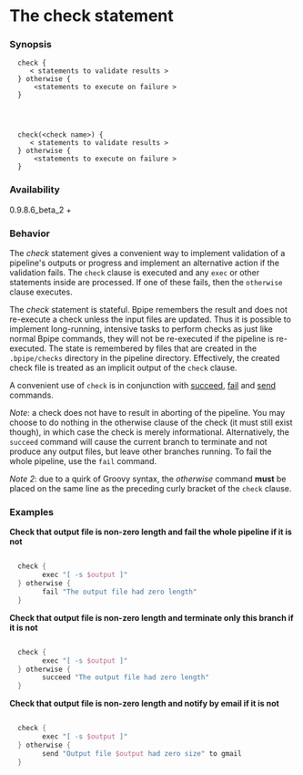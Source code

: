 # The check statement

### Synopsis

    
    
      check {
         < statements to validate results >
      } otherwise {
          <statements to execute on failure >
      }
    
  
    
    
      check(<check name>) {
         < statements to validate results >
      } otherwise {
          <statements to execute on failure >
      }
    

### Availability

0.9.8.6_beta_2 +

### Behavior

The *check* statement gives a convenient way to implement validation of a pipeline's outputs or progress and implement an alternative action if the validation fails. The `check` clause is executed and any `exec` or other statements inside are processed. If one of these fails, then the `otherwise` clause executes.

The *check* statement is stateful. Bpipe remembers the result and does not re-execute a check unless the input files are updated. Thus it is possible to implement long-running, intensive tasks to perform checks as just like normal Bpipe commands, they will not be re-executed if the pipeline is re-executed. The state is remembered by files that are created in the `.bpipe/checks` directory in the pipeline directory. Effectively, the created check file is treated as an implicit output of the `check` clause.

A convenient use of `check` is in conjunction with [succeed](Language/Succeed), [fail](Language/Fail) and [send](Language/Send) commands.

*Note*:  a check does not have to result in aborting of the pipeline.  You may choose to do nothing in the otherwise clause of the check (it must still exist though), in which case the check is merely informational. Alternatively, the `succeed` command will cause the current branch to terminate and not produce any output files, but leave other branches running. To fail the whole pipeline, use the `fail` command.

*Note 2*: due to a quirk of Groovy syntax, the *otherwise* command **must** be placed on the same line as the preceding curly bracket of the `check` clause.

### Examples

**Check that output file is non-zero length and fail the whole pipeline if it is not**
```groovy 

  check {
        exec "[ -s $output ]"
  } otherwise {
        fail "The output file had zero length"
  }
```

**Check that output file is non-zero length and terminate only this branch if it is not**
```groovy 

  check {
        exec "[ -s $output ]"
  } otherwise {
        succeed "The output file had zero length"
  }
```

**Check that output file is non-zero length and notify by email if it is not**
```groovy 

  check {
        exec "[ -s $output ]"
  } otherwise {
        send "Output file $output had zero size" to gmail
  }
```
